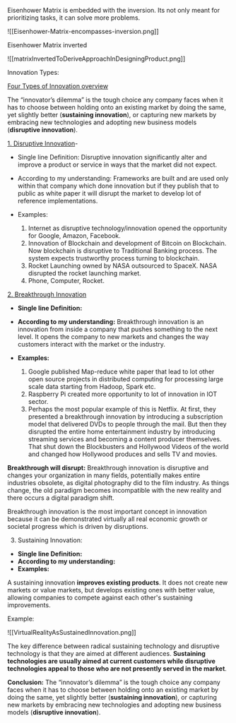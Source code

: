 Eisenhower Matrix is embedded with the inversion. Its not only meant for prioritizing tasks, it can solve more problems.

![[Eisenhower-Matrix-encompasses-inversion.png]]

Eisenhower Matrix inverted 

![[matrixInvertedToDeriveApproachInDesigningProduct.png]]


Innovation Types:

[Four Types of Innovation overview](https://www.mba.com/business-school-and-careers/why-business-school/four-types-of-innovation)

The “innovator’s dilemma” is the tough choice any company faces when it has to choose between holding onto an existing market by doing the same, yet slightly better (**sustaining innovation**), or capturing new markets by embracing new technologies and adopting new business models (**disruptive innovation**).


[1. Disruptive Innovation](https://www.investopedia.com/terms/d/disruptive-innovation.asp#:~:text=our%20editorial%20policies-,What%20Is%20Disruptive%20Innovation%3F,accessible%20to%20a%20broader%20population.)- 

- Single line Definition: 
		Disruptive innovation significantly alter and improve a product or service in ways that the market did not expect.

- According to my understanding: 
		Frameworks are built and are used only within that company which done innovation but if they publish that to public as white paper it will disrupt the market to develop lot of reference implementations. 

- Examples:
	1. Internet as disruptive technology/innovation opened the opportunity for Google, Amazon, Facebook.
	2. Innovation of Blockchain and development of Bitcoin on Blockchain. Now blockchain is disruptive to Traditional Banking process. The system expects trustworthy process turning to blockchain.
	4. Rocket Launching owned by NASA outsourced to SpaceX.  NASA disrupted the rocket launching market.
	5. Phone, Computer, Rocket.

[2. Breakthrough Innovation](https://ideascale.com/blog/breakthrough-innovation/#:~:text=What%20Is%20Breakthrough%20Innovation%3F,the%20market%20or%20the%20industry.)

- **Single line Definition:**
	
- **According to my understanding:** 
		Breakthrough innovation is an innovation from inside a company that pushes something to the next level. It opens the company to new markets and changes the way customers interact with the market or the industry.		
- **Examples:**
	1. Google published Map-reduce white paper that lead to lot other open source projects in distributed computing for processing large scale data starting from Hadoop, Spark etc.
	2. Raspberry Pi created more opportunity to lot of innovation in IOT sector.
	3. Perhaps the most popular example of this is Netflix. At first, they presented a breakthrough innovation by introducing a subscription model that delivered DVDs to people through the mail. 	But then they disrupted the entire home entertainment industry by introducing streaming services and becoming a content producer themselves. That shut down the Blockbusters and Hollywood Videos of the world and changed how Hollywood produces and sells TV and movies.

**Breakthrough will disrupt:**
Breakthrough innovation is disruptive and changes your organization in many fields, potentially makes entire industries obsolete, as digital photography did to the film industry. As things change, the old paradigm becomes incompatible with the new reality and there occurs a digital paradigm shift.

Breakthrough innovation is the most important concept in innovation because it can be demonstrated virtually all real economic growth or societal progress which is driven by disruptions.

3. Sustaining Innovation:

- **Single line Definition:**
- **According to my understanding:** 
- **Examples:**

A sustaining innovation **improves existing products**. It does not create new markets or value markets, but develops existing ones with better value, allowing companies to compete against each other's sustaining improvements.

Example:

![[VirtualRealityAsSustainedInnovation.png]]

The key difference between radical sustaining technology and disruptive technology is that they are aimed at different audiences. **Sustaining technologies are usually aimed at current customers while disruptive technologies appeal to those who are not presently served in the market**.

**Conclusion:** The “innovator’s dilemma” is the tough choice any company faces when it has to choose between holding onto an existing market by doing the same, yet slightly better (**sustaining innovation**), or capturing new markets by embracing new technologies and adopting new business models (**disruptive innovation**).